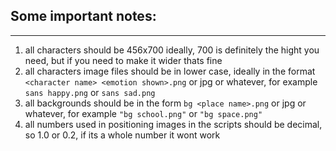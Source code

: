 ## Some important notes:
---
1. all characters should be 456x700 ideally, 700 is definitely the hight you need, but if you need to make it wider thats fine
2. all characters image files should be in lower case, ideally in the format ```<character name> <emotion shown>.png``` or jpg or whatever, for example ```sans happy.png``` or ```sans sad.png```
3. all backgrounds should be in the form ```bg <place name>.png``` or jpg or whatever, for example ```"bg school.png"``` or ```"bg space.png"```
4. all numbers used in positioning images in the scripts should be decimal, so 1.0 or 0.2, if its a whole number it wont work
